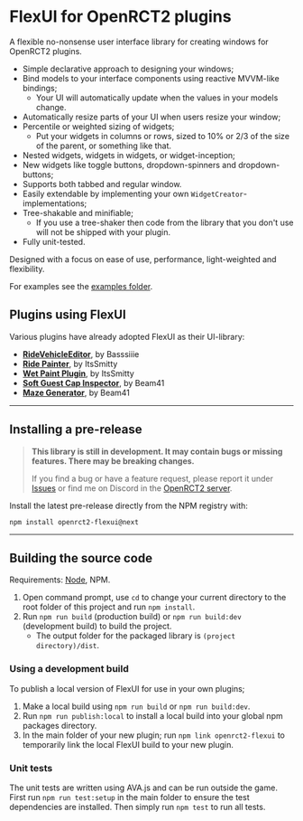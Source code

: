 # FlexUI for OpenRCT2 plugins

A flexible no-nonsense user interface library for creating windows for OpenRCT2 plugins.

 - Simple declarative approach to designing your windows;
 - Bind models to your interface components using reactive MVVM-like bindings;
    - Your UI will automatically update when the values in your models change.
 - Automatically resize parts of your UI when users resize your window;
 - Percentile or weighted sizing of widgets;
    - Put your widgets in columns or rows, sized to 10% or 2/3 of the size of the parent, or something like that.
 - Nested widgets, widgets in widgets, or widget-inception;
 - New widgets like toggle buttons, dropdown-spinners and dropdown-buttons;
 - Supports both tabbed and regular window.
 - Easily extendable by implementing your own `WidgetCreator`-implementations;
 - Tree-shakable and minifiable;
    - If you use a tree-shaker then code from the library that you don't use will not be shipped with your plugin.
 - Fully unit-tested.

Designed with a focus on ease of use, performance, light-weighted and flexibility.

For examples see the [examples folder](https://github.com/Basssiiie/OpenRCT2-FlexUI/tree/main/examples).

## Plugins using FlexUI

Various plugins have already adopted FlexUI as their UI-library:

- **[RideVehicleEditor](https://openrct2plugins.org/plugin/MDEwOlJlcG9zaXRvcnkzMTI2MjQ1MjY=/OpenRCT2-RideVehicleEditor)**, by Basssiiie
- **[Ride Painter](https://openrct2plugins.org/plugin/R_kgDOGuBtxQ/OpenRCT-Ride-Painter)**, by ItsSmitty
- **[Wet Paint Plugin](https://openrct2plugins.org/plugin/R_kgDOIOX2DQ/Wet-Paint-Plugin)**, by ItsSmitty
- **[Soft Guest Cap Inspector](https://openrct2plugins.org/plugin/R_kgDOJUjXiA/openrct2-soft-guest-cap-inspector)**, by Beam41
- **[Maze Generator](https://openrct2plugins.org/plugin/R_kgDOJVzaYg/openrct2-maze-generator)**, by Beam41

---

## Installing a pre-release

> **This library is still in development. It may contain bugs or missing features. There may be breaking changes.**
>
> If you find a bug or have a feature request, please report it under [Issues](https://github.com/Basssiiie/OpenRCT2-FlexUI/issues) or find me on Discord in the [OpenRCT2 server](https://github.com/OpenRCT2/OpenRCT2#chat).

Install the latest pre-release directly from the NPM registry with:
```
npm install openrct2-flexui@next
```

---

## Building the source code

Requirements: [Node](https://nodejs.org/en/), NPM.

1. Open command prompt, use `cd` to change your current directory to the root folder of this project and run `npm install`.
2. Run `npm run build` (production build) or `npm run build:dev` (development build) to build the project.
    - The output folder for the packaged library is `(project directory)/dist`.

### Using a development build

To publish a local version of FlexUI for use in your own plugins;
1. Make a local build using `npm run build` or `npm run build:dev`.
2. Run `npm run publish:local` to install a local build into your global npm packages directory.
3. In the main folder of your new plugin; run `npm link openrct2-flexui` to temporarily link the local FlexUI build to your new plugin.

### Unit tests

The unit tests are written using AVA.js and can be run outside the game. First run `npm run test:setup`  in the main folder to ensure the test dependencies are installed. Then simply run `npm test` to run all tests.